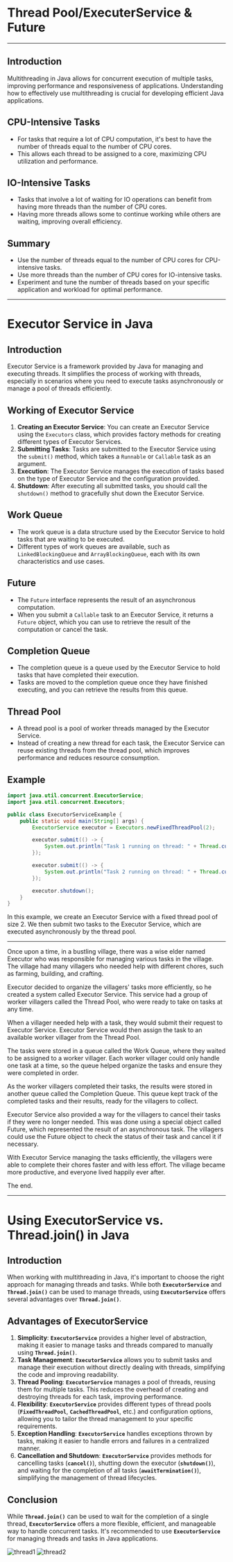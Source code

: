 # Thread Pool/ExecuterService & Future

---

## **Introduction**

Multithreading in Java allows for concurrent execution of multiple tasks, improving performance and responsiveness of applications. Understanding how to effectively use multithreading is crucial for developing efficient Java applications.

## **CPU-Intensive Tasks**

- For tasks that require a lot of CPU computation, it's best to have the number of threads equal to the number of CPU cores.
- This allows each thread to be assigned to a core, maximizing CPU utilization and performance.

## **IO-Intensive Tasks**

- Tasks that involve a lot of waiting for IO operations can benefit from having more threads than the number of CPU cores.
- Having more threads allows some to continue working while others are waiting, improving overall efficiency.

## **Summary**

- Use the number of threads equal to the number of CPU cores for CPU-intensive tasks.
- Use more threads than the number of CPU cores for IO-intensive tasks.
- Experiment and tune the number of threads based on your specific application and workload for optimal performance.

---

# Executor Service in Java

## Introduction

Executor Service is a framework provided by Java for managing and executing threads. It simplifies the process of working with threads, especially in scenarios where you need to execute tasks asynchronously or manage a pool of threads efficiently.

## Working of Executor Service

1. **Creating an Executor Service**: You can create an Executor Service using the `Executors` class, which provides factory methods for creating different types of Executor Services.
2. **Submitting Tasks**: Tasks are submitted to the Executor Service using the `submit()` method, which takes a `Runnable` or `Callable` task as an argument.
3. **Execution**: The Executor Service manages the execution of tasks based on the type of Executor Service and the configuration provided.
4. **Shutdown**: After executing all submitted tasks, you should call the `shutdown()` method to gracefully shut down the Executor Service.

## Work Queue

- The work queue is a data structure used by the Executor Service to hold tasks that are waiting to be executed.
- Different types of work queues are available, such as `LinkedBlockingQueue` and `ArrayBlockingQueue`, each with its own characteristics and use cases.

## Future

- The `Future` interface represents the result of an asynchronous computation.
- When you submit a `Callable` task to an Executor Service, it returns a `Future` object, which you can use to retrieve the result of the computation or cancel the task.

## Completion Queue

- The completion queue is a queue used by the Executor Service to hold tasks that have completed their execution.
- Tasks are moved to the completion queue once they have finished executing, and you can retrieve the results from this queue.

## Thread Pool

- A thread pool is a pool of worker threads managed by the Executor Service.
- Instead of creating a new thread for each task, the Executor Service can reuse existing threads from the thread pool, which improves performance and reduces resource consumption.

## Example

```java
import java.util.concurrent.ExecutorService;
import java.util.concurrent.Executors;

public class ExecutorServiceExample {
    public static void main(String[] args) {
        ExecutorService executor = Executors.newFixedThreadPool(2);

        executor.submit(() -> {
            System.out.println("Task 1 running on thread: " + Thread.currentThread().getName());
        });

        executor.submit(() -> {
            System.out.println("Task 2 running on thread: " + Thread.currentThread().getName());
        });

        executor.shutdown();
    }
}

```

In this example, we create an Executor Service with a fixed thread pool of size 2. We then submit two tasks to the Executor Service, which are executed asynchronously by the thread pool.

---

Once upon a time, in a bustling village, there was a wise elder named Executor who was responsible for managing various tasks in the village. The village had many villagers who needed help with different chores, such as farming, building, and crafting.

Executor decided to organize the villagers' tasks more efficiently, so he created a system called Executor Service. This service had a group of worker villagers called the Thread Pool, who were ready to take on tasks at any time.

When a villager needed help with a task, they would submit their request to Executor Service. Executor Service would then assign the task to an available worker villager from the Thread Pool.

The tasks were stored in a queue called the Work Queue, where they waited to be assigned to a worker villager. Each worker villager could only handle one task at a time, so the queue helped organize the tasks and ensure they were completed in order.

As the worker villagers completed their tasks, the results were stored in another queue called the Completion Queue. This queue kept track of the completed tasks and their results, ready for the villagers to collect.

Executor Service also provided a way for the villagers to cancel their tasks if they were no longer needed. This was done using a special object called Future, which represented the result of an asynchronous task. The villagers could use the Future object to check the status of their task and cancel it if necessary.

With Executor Service managing the tasks efficiently, the villagers were able to complete their chores faster and with less effort. The village became more productive, and everyone lived happily ever after.

The end.

---

# **Using ExecutorService vs. Thread.join() in Java**

## **Introduction**

When working with multithreading in Java, it's important to choose the right approach for managing threads and tasks. While both **`ExecutorService`** and **`Thread.join()`** can be used to manage threads, using **`ExecutorService`** offers several advantages over **`Thread.join()`**.

## **Advantages of ExecutorService**

1. **Simplicity**: **`ExecutorService`** provides a higher level of abstraction, making it easier to manage tasks and threads compared to manually using **`Thread.join()`**.
2. **Task Management**: **`ExecutorService`** allows you to submit tasks and manage their execution without directly dealing with threads, simplifying the code and improving readability.
3. **Thread Pooling**: **`ExecutorService`** manages a pool of threads, reusing them for multiple tasks. This reduces the overhead of creating and destroying threads for each task, improving performance.
4. **Flexibility**: **`ExecutorService`** provides different types of thread pools (**`FixedThreadPool`**, **`CachedThreadPool`**, etc.) and configuration options, allowing you to tailor the thread management to your specific requirements.
5. **Exception Handling**: **`ExecutorService`** handles exceptions thrown by tasks, making it easier to handle errors and failures in a centralized manner.
6. **Cancellation and Shutdown**: **`ExecutorService`** provides methods for cancelling tasks (**`cancel()`**), shutting down the executor (**`shutdown()`**), and waiting for the completion of all tasks (**`awaitTermination()`**), simplifying the management of thread lifecycles.

## **Conclusion**

While **`Thread.join()`** can be used to wait for the completion of a single thread, **`ExecutorService`** offers a more flexible, efficient, and manageable way to handle concurrent tasks. It's recommended to use **`ExecutorService`** for managing threads and tasks in Java applications.

![thread1](./images/Thread1.png)
![thread2](./images/Thread2.png)
